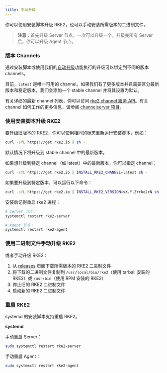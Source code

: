 ```yaml
---
title: 手动升级
---
```



你可以使用安装脚本升级 RKE2，也可以手动安装所需版本的二进制文件。

> **注意**：首先升级 Server 节点，一次可以升级一个。升级完所有 Server 后，你可以升级 Agent 节点。

### 版本 Channels

通过安装脚本或使用我们的[自动升级](automated_upgrade.md)功能执行的升级可以绑定到不同的版本 channels。

目前，`latest` 是唯一可用的 channel。如果我们有了更多版本并且需要区分最新版本和稳定版本，我们会添加一个 stable channel 并将其设置为默认。

有关详细的最新 channel 列表，你可以访问 [rke2 channel 服务 API](https://update.rke2.io/v1-release/channels)。有关 channel 如何工作的更多信息，请参阅 [channelserver 项目](https://github.com/rancher/channelserver)。

### 使用安装脚本升级 RKE2

要升级旧版本的 RKE2，你可以使用相同的标志重新运行安装脚本，例如：

```sh
curl -sfL https://get.rke2.io | sh -
```
默认情况下将升级到 stable channel 中的最新版本。

如果想升级到特定 channel（如 latest）中的最新版本，你可以指定 channel：
```sh
curl -sfL https://get.rke2.io | INSTALL_RKE2_CHANNEL=latest sh -
```

如果要升级到特定版本，可以运行以下命令：

```sh
curl -sfL https://get.rke2.io | INSTALL_RKE2_VERSION=vX.Y.Z+rke2rN sh -
```

安装后记得重启 rke2 进程：

```sh
# Server 节点：
systemctl restart rke2-server

# Agent 节点：
systemctl restart rke2-agent
```

### 使用二进制文件手动升级 RKE2

或者手动升级 RKE2：

1. 从 [releases](https://github.com/rancher/rke2/releases) 页面下载所需版本的 RKE2 二进制文件
2. 将下载的二进制文件复制到 `/usr/local/bin/rke2`（使用 tarball 安装的 RKE2）或 `/usr/bin`（使用 RPM 安装的 RKE2）
3. 停止旧的 RKE2 二进制文件
4. 启动新的 RKE2 二进制文件

### 重启 RKE2

systemd 的安装脚本支持重启 RKE2。

**systemd**

手动重启 Server：
```sh
sudo systemctl restart rke2-server
```

手动重启 Agent：
```sh
sudo systemctl restart rke2-agent
```
